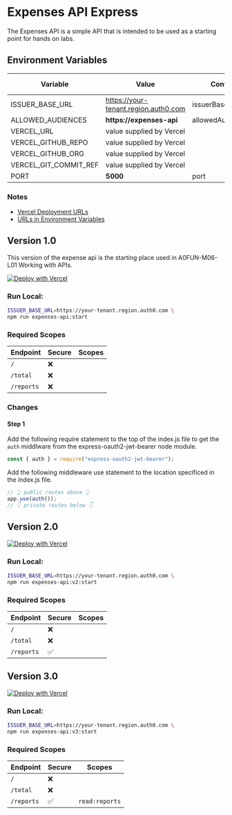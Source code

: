# Expenses API Express

The Expenses API is a simple API that is intended to be used as a starting point for hands on labs.

## Environment Variables

| Variable              | Value                                | Config           | Vercel Only | Default |
| --------------------- | ------------------------------------ | ---------------- | ----------- | ------- |
| ISSUER_BASE_URL       | https://your-tenant.region.auth0.com | issuerBaseUrl    | ❌          | ❌      |
| ALLOWED_AUDIENCES     | **https://expenses-api**             | allowedAudiences | ❌          | ✅      |
| VERCEL_URL            | value supplied by Vercel             |                  | ✅          | ✅      |
| VERCEL_GITHUB_REPO    | value supplied by Vercel             |                  | ✅          | ✅      |
| VERCEL_GITHUB_ORG     | value supplied by Vercel             |                  | ✅          | ✅      |
| VERCEL_GIT_COMMIT_REF | value supplied by Vercel             |                  | ✅          | ✅      |
| PORT                  | **5000**                             | port             | ❌          | ✅      |

### Notes

- [Vercel Deployment URLs](https://github.com/auth0/auth0-product-education-labs/blob/main/README.md#vercel-deployment-urls)
- [URLs in Environment Variables](https://github.com/auth0/auth0-product-education-labs/blob/main/README.md#vercel-environment-variable-urls)

## Version 1.0

This version of the expense api is the starting place used in A0FUN-M06-L01 Working with APIs.

[![Deploy with Vercel](https://vercel.com/button)](https://vercel.com/new/git/external?repository-url=https%3A%2F%2Fgithub.com%2Fauth0%2Fauth0-product-education-labs%2Ftree%2Fmain%2Fapis%2Fexpenses-api-express%2Fv1.0&env=ISSUER_BASE_URL,ALLOWED_AUDIENCES,VERCEL_URL,VERCEL_GITHUB_REPO,VERCEL_GITHUB_ORG,VERCEL_GIT_COMMIT_REF&project-name=expenses-api&repository-name=expenses-api)

### Run Local:

```bash
ISSUER_BASE_URL=https://your-tenant.region.auth0.com \
npm run expenses-api:start
```

### Required Scopes

| Endpoint   | Secure | Scopes |
| ---------- | ------ | ------ |
| `/`        | ❌     |        |
| `/total`   | ❌     |        |
| `/reports` | ❌     |        |

### Changes

#### Step 1

Add the following require statement to the top of the index.js file to get the `auth` middlware from the express-oauth2-jwt-bearer node module.

```javascript
const { auth } = require("express-oauth2-jwt-bearer");
```

Add the following middleware use statement to the location specificed in the index.js file.

```javascript
// 👆 public routes above 👆
app.use(auth());
// 👇 private routes below 👇
```

## Version 2.0

[![Deploy with Vercel](https://vercel.com/button)](https://vercel.com/new/git/external?repository-url=https%3A%2F%2Fgithub.com%2Fauth0%2Fauth0-product-education-labs%2Ftree%2Fmain%2Fapis%2Fexpenses-api-express%2Fv2.0&env=ISSUER_BASE_URL,ALLOWED_AUDIENCES,VERCEL_URL,VERCEL_GITHUB_REPO,VERCEL_GITHUB_ORG,VERCEL_GIT_COMMIT_REF&project-name=expenses-api&repository-name=expenses-api)

### Run Local:

```bash
ISSUER_BASE_URL=https://your-tenant.region.auth0.com \
npm run expenses-api:v2:start
```

### Required Scopes

| Endpoint   | Secure | Scopes |
| ---------- | ------ | ------ |
| `/`        | ❌     |        |
| `/total`   | ❌     |        |
| `/reports` | ✅     |        |

## Version 3.0

[![Deploy with Vercel](https://vercel.com/button)](https://vercel.com/new/git/external?repository-url=https%3A%2F%2Fgithub.com%2Fauth0%2Fauth0-product-education-labs%2Ftree%2Fmain%2Fapis%2Fexpenses-api-express%2Fv3.0&env=ISSUER_BASE_URL,ALLOWED_AUDIENCES,VERCEL_URL,VERCEL_GITHUB_REPO,VERCEL_GITHUB_ORG,VERCEL_GIT_COMMIT_REF&project-name=expenses-api&repository-name=expenses-api)

### Run Local:

```bash
ISSUER_BASE_URL=https://your-tenant.region.auth0.com \
npm run expenses-api:v3:start
```

### Required Scopes

| Endpoint   | Secure | Scopes         |
| ---------- | ------ | -------------- |
| `/`        | ❌     |                |
| `/total`   | ❌     |                |
| `/reports` | ✅     | `read:reports` |
